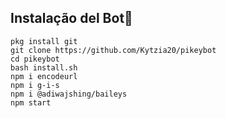 ## Instalação del Bot🤖

```
pkg install git
git clone https://github.com/Kytzia20/pikeybot
cd pikeybot
bash install.sh
npm i encodeurl
npm i g-i-s
npm i @adiwajshing/baileys
npm start

```